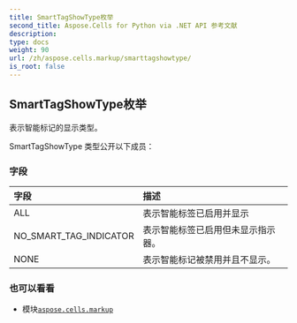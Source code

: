 ```yaml
---
title: SmartTagShowType枚举
second_title: Aspose.Cells for Python via .NET API 参考文献
description:
type: docs
weight: 90
url: /zh/aspose.cells.markup/smarttagshowtype/
is_root: false
---
```

## SmartTagShowType枚举
表示智能标记的显示类型。



SmartTagShowType 类型公开以下成员：

### 字段
|字段|描述|
| :- | :- |
| ALL |表示智能标签已启用并显示|
| NO_SMART_TAG_INDICATOR |表示智能标签已启用但未显示指示器。|
| NONE |表示智能标记被禁用并且不显示。|



### 也可以看看
* 模块[`aspose.cells.markup`](..)
